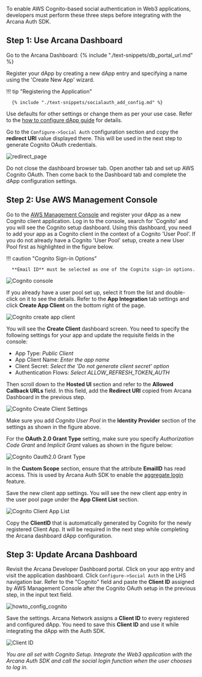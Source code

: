 To enable AWS Cognito-based social authentication in Web3 applications, developers must perform these three steps before integrating with the Arcana Auth SDK.

## Step 1: Use Arcana Dashboard

Go to the Arcana Dashboard: {% include "./text-snippets/db_portal_url.md" %}

Register your dApp by creating a new dApp entry and specifying a name using the 'Create New App' wizard. 

!!! tip "Registering the Application"
          
      {% include "./text-snippets/socialauth_add_config.md" %}

Use defaults for other settings or change them as per your use case. Refer to the [how to configure dApp guide]({{page.meta.arcana.root_rel_path}}/howto/config_dapp.md) for details.

Go to the `Configure->Social Auth` configuration section and copy the **redirect URI** value displayed there.   This will be used in the next step to generate Cognito OAuth credentials.

![redirect_page](/img/an_dApp_config_redirect_uri.png)

Do not close the dashboard browser tab. Open another tab and set up AWS Cognito OAuth. Then come back to the Dashboard tab and complete the dApp configuration settings.

## Step 2: Use AWS Management Console

Go to the [AWS Management Console](https://docs.aws.amazon.com/cognito/latest/developerguide/cognito-user-pools-app-idp-settings.html) and register your dApp as a new Cognito client application. Log in to the console, search for 'Cognito' and you will see the Cognito setup dashboard. Using this dashboard, you need to add your app as a Cognito client in the context of a Cognito 'User Pool'. If you do not already have a Cognito 'User Pool' setup, create a new User Pool first as highlighted in the figure below. 

!!! caution "Cognito Sign-in Options"

      **Email ID** must be selected as one of the Cognito sign-in options. 
      
![Cognito console](/img/an_dApp_cognito_dev_console.png) 

If you already have a user pool set up, select it from the list and double-click on it to see the details. Refer to the **App Integration** tab settings and click **Create App Client** on the bottom right of the page.

![Cognito create app client](/img/an_dApp_cognito_create_app_client.png) 

You will see the **Create Client** dashboard screen. You need to specify the following settings for your app and update the requisite fields in the console:

* App Type: *Public Client*
* App Client Name: *Enter the app name*
* Client Secret: *Select the 'Do not generate client secret' option*
* Authentication Flows: *Select ALLOW_REFRESH_TOKEN_AUTH*

Then scroll down to the **Hosted UI** section and refer to the **Allowed Callback URLs** field. In this field, add the **Redirect URI** copied from Arcana Dashboard in the previous step.

![Cognito Create Client Settings](/img/an_dApp_cognito_app_client_settings.png)

Make sure you add *Cognito User Pool* in the **Identity Provider** section of the settings as shown in the figure above. 

For the **OAuth 2.0 Grant Type** setting, make sure you specify *Authorization Code Grant* and *Implicit Grant* values as shown in the figure below:

![Cognito Oauth2.0 Grant Type](/img/an_dApp_cognito_app_client_oauth2_grant.png)

In the **Custom Scope** section, ensure that the attribute **EmailID** has read access. This is used by Arcana Auth SDK to enable the [aggregate login]({{page.meta.arcana.root_rel_path}}/concepts/authtype/aggregatelogin.md) feature.

Save the new client app settings.  You will see the new client app entry in the user pool page under the **App Client List** section. 

![Cognito Client App List](/img/an_dApp_cognito_app_client_list.png)

Copy the **ClientID** that is automatically generated by Cognito for the newly registered Client App. It will be required in the next step while completing the Arcana dashboard dApp configuration.

## Step 3: Update Arcana Dashboard

Revisit the Arcana Developer Dashboard portal. Click on your app entry and visit the application dashboard. Click `Configure->Social Auth` in the LHS navigation bar. Refer to the "Cognito" field and paste the **Client ID** assigned by AWS Management Console after the Cognito OAuth setup in the previous step, in the input text field. 

![howto_config_cognito](/img/an_dApp_cognito_config.png)

Save the settings. Arcana Network assigns a **Client ID** to every registered and configured dApp. You need to save this **Client ID** and use it while integrating the dApp with the Auth SDK.

![Client ID](/img/an_db_app_address.png)

*You are all set with Cognito Setup. Integrate the Web3 application with the Arcana Auth SDK and call the social login function when the user chooses to log in.*
